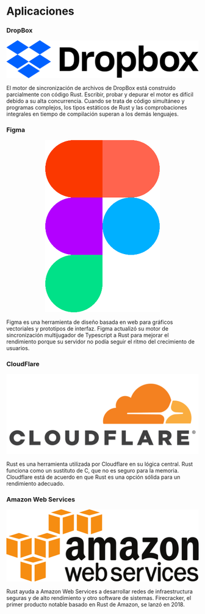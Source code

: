 # Aplicaciones

### DropBox

![DropBox Logo](../../images/Dropbox_logo.png)

El motor de sincronización de archivos de DropBox está construido parcialmente con código Rust. Escribir, probar y depurar el motor es difícil debido a su alta concurrencia. Cuando se trata de código simultáneo y programas complejos, los tipos estáticos de Rust y las comprobaciones integrales en tiempo de compilación superan a los demás lenguajes.

### Figma

<p align="center">
  <img src="../../images/Figma-logo.png" alt="Figma Logo"/>
</p>

Figma es una herramienta de diseño basada en web para gráficos vectoriales y prototipos de interfaz. Figma actualizó su motor de sincronización multijugador de Typescript a Rust para mejorar el rendimiento porque su servidor no podía seguir el ritmo del crecimiento de usuarios.

### CloudFlare

![CloudFlare Logo](../../images/Cloudflare-logo.png)

Rust es una herramienta utilizada por Cloudflare en su lógica central. Rust funciona como un sustituto de C, que no es seguro para la memoria. Cloudflare está de acuerdo en que Rust es una opción sólida para un rendimiento adecuado.

### Amazon Web Services

![AWS Logo](../../images/AmazonWebservices_Logo.png)

Rust ayuda a Amazon Web Services a desarrollar redes de infraestructura seguras y de alto rendimiento y otro software de sistemas. Firecracker, el primer producto notable basado en Rust de Amazon, se lanzó en 2018.